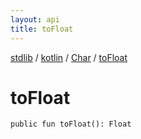 ```yaml
---
layout: api
title: toFloat
---
```

[stdlib](../../index.html) / [kotlin](../index.html) / [Char](index.html) / [toFloat](toFloat.html)

# toFloat

```
public fun toFloat(): Float
```
